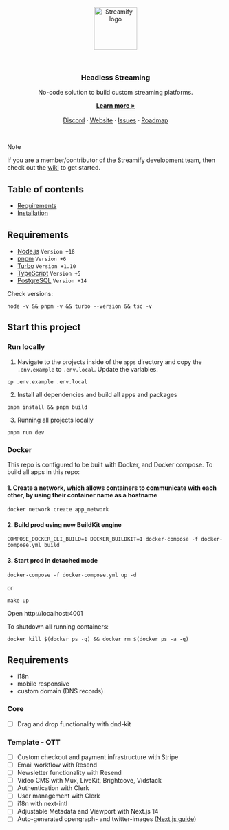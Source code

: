 <br />
<br />
<p align="center">
  <img alt="Streamify logo" src="https://d2fplzddl6myl4.cloudfront.net/logo/streamify-logo-purpur.svg" height="100">
</p>
<br />
<h3 align="center">
  Headless Streaming
</h3>
<p align="center">
  No-code solution to build custom streaming platforms.
</p>
<p align="center">
    <a href="https://streamify.com"><strong>Learn more »</strong></a>
    <br />
    <br />
    <a href="https://discord.gg/Xb7g2dFfQB">Discord</a>
    ·
    <a href="https://streamify.com">Website</a>
    ·
    <a href="https://github.com/streamify-com/streamify.com/issues">Issues</a>
    ·
    <a href="https://streamifyplus.com/roadmap">Roadmap</a>
  </p>
<br />

> [!NOTE]
> If you are a member/contributor of the Streamify development team, then check out the [wiki](https://github.com/streamify-com/streamify.com/wiki) to get started.

## Table of contents

- [Requirements](#requirements)
- [Installation](#installation)

## Requirements

- [Node.js](https://nodejs.org/en/) `Version +18`
- [pnpm](https://pnpm.io/) `Version +6`
- [Turbo](https://turbo.build/) `Version +1.10`
- [TypeScript](http://typescriptlang.org) `Version +5`
- [PostgreSQL](https://www.postgresql.org/) `Version +14`

Check versions:

```
node -v && pnpm -v && turbo --version && tsc -v
```

## Start this project

### Run locally

1. Navigate to the projects inside of the `apps` directory and copy the `.env.example` to `.env.local`. Update the variables.
```
cp .env.example .env.local
```

2. Install all dependencies and build all apps and packages
```
pnpm install && pnpm build
```

3. Running all projects locally
```
pnpm run dev
```

### Docker 

This repo is configured to be built with Docker, and Docker compose. To build all apps in this repo:

#### 1. Create a network, which allows containers to communicate with each other, by using their container name as a hostname
```
docker network create app_network
```
#### 2. Build prod using new BuildKit engine
```
COMPOSE_DOCKER_CLI_BUILD=1 DOCKER_BUILDKIT=1 docker-compose -f docker-compose.yml build
```
#### 3. Start prod in detached mode
```
docker-compose -f docker-compose.yml up -d
```
or
```
make up
```

Open http://localhost:4001

To shutdown all running containers:
```
docker kill $(docker ps -q) && docker rm $(docker ps -a -q)
```

## Requirements

- i18n
- mobile responsive
- custom domain (DNS records)

### Core
- [ ] Drag and drop functionality with dnd-kit

### Template - OTT
- [ ] Custom checkout and payment infrastructure with Stripe
- [ ] Email workflow with Resend
- [ ] Newsletter functionality with Resend
- [ ] Video CMS with Mux, LiveKit, Brightcove, Vidstack
- [ ] Authentication with Clerk
- [ ] User management with Clerk
- [ ] i18n with next-intl
- [ ] Adjustable Metadata and Viewport with Next.js 14
- [ ] Auto-generated opengraph- and twitter-images ([Next.js guide](https://nextjs.org/docs/app/api-reference/file-conventions/metadata/opengraph-image#generate-images-using-code-js-ts-tsx))
